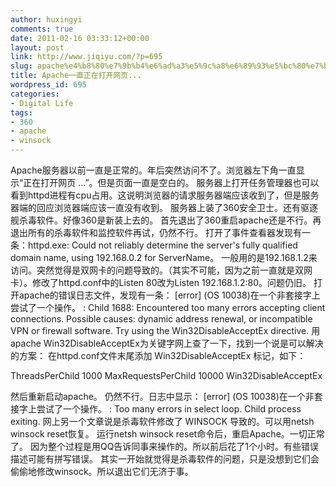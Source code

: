```yaml
---
author: huxingyi
comments: true
date: 2011-02-16 03:33:12+00:00
layout: post
link: http://www.jiqiyu.com/?p=695
slug: apache%e4%b8%80%e7%9b%b4%e6%ad%a3%e5%9c%a8%e6%89%93%e5%bc%80%e7%bd%91%e9%a1%b5
title: Apache一直正在打开网页...
wordpress_id: 695
categories:
- Digital Life
tags:
- 360
- apache
- winsock
---
```


Apache服务器以前一直是正常的。年后突然访问不了。浏览器左下角一直显示“正在打开网页 ...”。但是页面一直是空白的。
服务器上打开任务管理器也可以看到httpd进程有cpu占用。这说明浏览器的请求服务器端应该收到了，但是服务器端的回应浏览器端应该一直没有收到。
服务器上装了360安全卫士。还有驱逐舰杀毒软件。好像360是新装上去的。
首先退出了360重启apache还是不行。再退出所有的杀毒软件和监控软件再试，仍然不行。
打开了事件查看器发现有一条：httpd.exe: Could not reliably determine the server's fully qualified domain name, using 192.168.0.2 for ServerName。
一般用的是192.168.1.2来访问。突然觉得是双网卡的问题导致的。（其实不可能，因为之前一直就是双网卡）。修改了httpd.conf中的Listen 80改为Listen
192.168.1.2:80。问题仍旧。
打开apache的错误日志文件，发现有一条：
[error] (OS 10038)在一个非套接字上尝试了一个操作。  : Child 1688: Encountered too many errors accepting client connections. Possible causes: dynamic address
renewal, or incompatible VPN or firewall software. Try using the Win32DisableAcceptEx directive.
用apache Win32DisableAcceptEx为关键字网上查了一下，找到一个说是可以解决的方案：
在httpd.conf文件末尾添加 Win32DisableAcceptEx 标记，如下：

<IfModule mpm_winnt.c>
ThreadsPerChild 1000
MaxRequestsPerChild 10000
Win32DisableAcceptEx
</IfModule>

然后重新启动apache。
仍然不行。日志中显示：
[error] (OS 10038)在一个非套接字上尝试了一个操作。 : Too many errors in select loop. Child process exiting.
网上另一个文章说是杀毒软件修改了 WINSOCK 导致的。可以用netsh winsock reset恢复。
运行netsh winsock reset命令后，重启Apache。一切正常了。
因为整个过程是用QQ告诉同事来操作的。所以前后花了1个小时。有些错误描述可能有拼写错误。
其实一开始就觉得是杀毒软件的问题，只是没想到它们会偷偷地修改winsock。所以退出它们无济于事。
